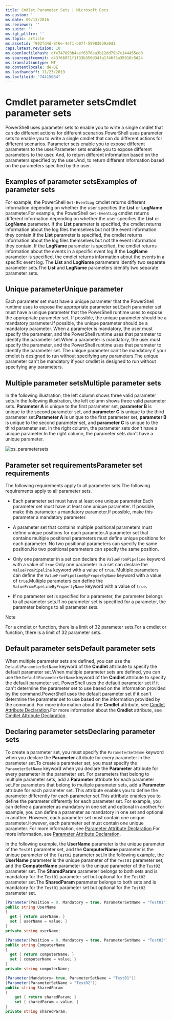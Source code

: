 ```yaml
---
title: Cmdlet Parameter Sets | Microsoft Docs
ms.custom: ''
ms.date: 09/13/2016
ms.reviewer: ''
ms.suite: ''
ms.tgt_pltfrm: ''
ms.topic: article
ms.assetid: f902fd4d-8f6e-4ef1-b07f-59983039a0d1
caps.latest.revision: 10
ms.openlocfilehash: dfe747893b4aef6376ea3b12dd79b7c144455ed0
ms.sourcegitcommit: d43f66071f1f33b350d34fa1f46f3a35910c5d24
ms.translationtype: MT
ms.contentlocale: de-DE
ms.lasthandoff: 11/23/2019
ms.locfileid: "74415684"
---
```

# <a name="cmdlet-parameter-sets"></a><span data-ttu-id="b53aa-102">Cmdlet parameter sets</span><span class="sxs-lookup"><span data-stu-id="b53aa-102">Cmdlet parameter sets</span></span>

<span data-ttu-id="b53aa-103">PowerShell uses parameter sets to enable you to write a single cmdlet that can do different actions for different scenarios.</span><span class="sxs-lookup"><span data-stu-id="b53aa-103">PowerShell uses parameter sets to enable you to write a single cmdlet that can do different actions for different scenarios.</span></span> <span data-ttu-id="b53aa-104">Parameter sets enable you to expose different parameters to the user.</span><span class="sxs-lookup"><span data-stu-id="b53aa-104">Parameter sets enable you to expose different parameters to the user.</span></span> <span data-ttu-id="b53aa-105">And, to return different information based on the parameters specified by the user.</span><span class="sxs-lookup"><span data-stu-id="b53aa-105">And, to return different information based on the parameters specified by the user.</span></span>

## <a name="examples-of-parameter-sets"></a><span data-ttu-id="b53aa-106">Examples of parameter sets</span><span class="sxs-lookup"><span data-stu-id="b53aa-106">Examples of parameter sets</span></span>

<span data-ttu-id="b53aa-107">For example, the PowerShell `Get-EventLog` cmdlet returns different information depending on whether the user specifies the **List** or **LogName** parameter.</span><span class="sxs-lookup"><span data-stu-id="b53aa-107">For example, the PowerShell `Get-EventLog` cmdlet returns different information depending on whether the user specifies the **List** or **LogName** parameter.</span></span> <span data-ttu-id="b53aa-108">If the **List** parameter is specified, the cmdlet returns information about the log files themselves but not the event information they contain.</span><span class="sxs-lookup"><span data-stu-id="b53aa-108">If the **List** parameter is specified, the cmdlet returns information about the log files themselves but not the event information they contain.</span></span> <span data-ttu-id="b53aa-109">If the **LogName** parameter is specified, the cmdlet returns information about the events in a specific event log.</span><span class="sxs-lookup"><span data-stu-id="b53aa-109">If the **LogName** parameter is specified, the cmdlet returns information about the events in a specific event log.</span></span> <span data-ttu-id="b53aa-110">The **List** and **LogName** parameters identify two separate parameter sets.</span><span class="sxs-lookup"><span data-stu-id="b53aa-110">The **List** and **LogName** parameters identify two separate parameter sets.</span></span>

## <a name="unique-parameter"></a><span data-ttu-id="b53aa-111">Unique parameter</span><span class="sxs-lookup"><span data-stu-id="b53aa-111">Unique parameter</span></span>

<span data-ttu-id="b53aa-112">Each parameter set must have a unique parameter that the PowerShell runtime uses to expose the appropriate parameter set.</span><span class="sxs-lookup"><span data-stu-id="b53aa-112">Each parameter set must have a unique parameter that the PowerShell runtime uses to expose the appropriate parameter set.</span></span> <span data-ttu-id="b53aa-113">If possible, the unique parameter should be a mandatory parameter.</span><span class="sxs-lookup"><span data-stu-id="b53aa-113">If possible, the unique parameter should be a mandatory parameter.</span></span> <span data-ttu-id="b53aa-114">When a parameter is mandatory, the user must specify the parameter, and the PowerShell runtime uses that parameter to identify the parameter set.</span><span class="sxs-lookup"><span data-stu-id="b53aa-114">When a parameter is mandatory, the user must specify the parameter, and the PowerShell runtime uses that parameter to identify the parameter set.</span></span> <span data-ttu-id="b53aa-115">The unique parameter can't be mandatory if your cmdlet is designed to run without specifying any parameters.</span><span class="sxs-lookup"><span data-stu-id="b53aa-115">The unique parameter can't be mandatory if your cmdlet is designed to run without specifying any parameters.</span></span>

## <a name="multiple-parameter-sets"></a><span data-ttu-id="b53aa-116">Multiple parameter sets</span><span class="sxs-lookup"><span data-stu-id="b53aa-116">Multiple parameter sets</span></span>

<span data-ttu-id="b53aa-117">In the following illustration, the left column shows three valid parameter sets.</span><span class="sxs-lookup"><span data-stu-id="b53aa-117">In the following illustration, the left column shows three valid parameter sets.</span></span> <span data-ttu-id="b53aa-118">**Parameter A** is unique to the first parameter set, **parameter B** is unique to the second parameter set, and **parameter C** is unique to the third parameter set.</span><span class="sxs-lookup"><span data-stu-id="b53aa-118">**Parameter A** is unique to the first parameter set, **parameter B** is unique to the second parameter set, and **parameter C** is unique to the third parameter set.</span></span> <span data-ttu-id="b53aa-119">In the right column, the parameter sets don't have a unique parameter.</span><span class="sxs-lookup"><span data-stu-id="b53aa-119">In the right column, the parameter sets don't have a unique parameter.</span></span>

![ps_parametersets](../media/ps-parametersets.gif)

## <a name="parameter-set-requirements"></a><span data-ttu-id="b53aa-121">Parameter set requirements</span><span class="sxs-lookup"><span data-stu-id="b53aa-121">Parameter set requirements</span></span>

<span data-ttu-id="b53aa-122">The following requirements apply to all parameter sets.</span><span class="sxs-lookup"><span data-stu-id="b53aa-122">The following requirements apply to all parameter sets.</span></span>

- <span data-ttu-id="b53aa-123">Each parameter set must have at least one unique parameter.</span><span class="sxs-lookup"><span data-stu-id="b53aa-123">Each parameter set must have at least one unique parameter.</span></span> <span data-ttu-id="b53aa-124">If possible, make this parameter a mandatory parameter.</span><span class="sxs-lookup"><span data-stu-id="b53aa-124">If possible, make this parameter a mandatory parameter.</span></span>

- <span data-ttu-id="b53aa-125">A parameter set that contains multiple positional parameters must define unique positions for each parameter.</span><span class="sxs-lookup"><span data-stu-id="b53aa-125">A parameter set that contains multiple positional parameters must define unique positions for each parameter.</span></span> <span data-ttu-id="b53aa-126">No two positional parameters can specify the same position.</span><span class="sxs-lookup"><span data-stu-id="b53aa-126">No two positional parameters can specify the same position.</span></span>

- <span data-ttu-id="b53aa-127">Only one parameter in a set can declare the `ValueFromPipeline` keyword with a value of `true`.</span><span class="sxs-lookup"><span data-stu-id="b53aa-127">Only one parameter in a set can declare the `ValueFromPipeline` keyword with a value of `true`.</span></span>
  <span data-ttu-id="b53aa-128">Multiple parameters can define the `ValueFromPipelineByPropertyName` keyword with a value of `true`.</span><span class="sxs-lookup"><span data-stu-id="b53aa-128">Multiple parameters can define the `ValueFromPipelineByPropertyName` keyword with a value of `true`.</span></span>

- <span data-ttu-id="b53aa-129">If no parameter set is specified for a parameter, the parameter belongs to all parameter sets.</span><span class="sxs-lookup"><span data-stu-id="b53aa-129">If no parameter set is specified for a parameter, the parameter belongs to all parameter sets.</span></span>

> [!NOTE]
> <span data-ttu-id="b53aa-130">For a cmdlet or function, there is a limit of 32 parameter sets.</span><span class="sxs-lookup"><span data-stu-id="b53aa-130">For a cmdlet or function, there is a limit of 32 parameter sets.</span></span>

## <a name="default-parameter-sets"></a><span data-ttu-id="b53aa-131">Default parameter sets</span><span class="sxs-lookup"><span data-stu-id="b53aa-131">Default parameter sets</span></span>

<span data-ttu-id="b53aa-132">When multiple parameter sets are defined, you can use the `DefaultParameterSetName` keyword of the **Cmdlet** attribute to specify the default parameter set.</span><span class="sxs-lookup"><span data-stu-id="b53aa-132">When multiple parameter sets are defined, you can use the `DefaultParameterSetName` keyword of the **Cmdlet** attribute to specify the default parameter set.</span></span> <span data-ttu-id="b53aa-133">PowerShell uses the default parameter set if it can't determine the parameter set to use based on the information provided by the command.</span><span class="sxs-lookup"><span data-stu-id="b53aa-133">PowerShell uses the default parameter set if it can't determine the parameter set to use based on the information provided by the command.</span></span> <span data-ttu-id="b53aa-134">For more information about the **Cmdlet** attribute, see [Cmdlet Attribute Declaration](./cmdlet-attribute-declaration.md).</span><span class="sxs-lookup"><span data-stu-id="b53aa-134">For more information about the **Cmdlet** attribute, see [Cmdlet Attribute Declaration](./cmdlet-attribute-declaration.md).</span></span>

## <a name="declaring-parameter-sets"></a><span data-ttu-id="b53aa-135">Declaring parameter sets</span><span class="sxs-lookup"><span data-stu-id="b53aa-135">Declaring parameter sets</span></span>

<span data-ttu-id="b53aa-136">To create a parameter set, you must specify the `ParameterSetName` keyword when you declare the **Parameter** attribute for every parameter in the parameter set.</span><span class="sxs-lookup"><span data-stu-id="b53aa-136">To create a parameter set, you must specify the `ParameterSetName` keyword when you declare the **Parameter** attribute for every parameter in the parameter set.</span></span> <span data-ttu-id="b53aa-137">For parameters that belong to multiple parameter sets, add a **Parameter** attribute for each parameter set.</span><span class="sxs-lookup"><span data-stu-id="b53aa-137">For parameters that belong to multiple parameter sets, add a **Parameter** attribute for each parameter set.</span></span> <span data-ttu-id="b53aa-138">This attribute enables you to define the parameter differently for each parameter set.</span><span class="sxs-lookup"><span data-stu-id="b53aa-138">This attribute enables you to define the parameter differently for each parameter set.</span></span> <span data-ttu-id="b53aa-139">For example, you can define a parameter as mandatory in one set and optional in another.</span><span class="sxs-lookup"><span data-stu-id="b53aa-139">For example, you can define a parameter as mandatory in one set and optional in another.</span></span> <span data-ttu-id="b53aa-140">However, each parameter set must contain one unique parameter.</span><span class="sxs-lookup"><span data-stu-id="b53aa-140">However, each parameter set must contain one unique parameter.</span></span> <span data-ttu-id="b53aa-141">For more information, see [Parameter Attribute Declaration](parameter-attribute-declaration.md).</span><span class="sxs-lookup"><span data-stu-id="b53aa-141">For more information, see [Parameter Attribute Declaration](parameter-attribute-declaration.md).</span></span>

<span data-ttu-id="b53aa-142">In the following example, the **UserName** parameter is the unique parameter of the `Test01` parameter set, and the **ComputerName** parameter is the unique parameter of the `Test02` parameter set.</span><span class="sxs-lookup"><span data-stu-id="b53aa-142">In the following example, the **UserName** parameter is the unique parameter of the `Test01` parameter set, and the **ComputerName** parameter is the unique parameter of the `Test02` parameter set.</span></span> <span data-ttu-id="b53aa-143">The **SharedParam** parameter belongs to both sets and is mandatory for the `Test01` parameter set but optional for the `Test02` parameter set.</span><span class="sxs-lookup"><span data-stu-id="b53aa-143">The **SharedParam** parameter belongs to both sets and is mandatory for the `Test01` parameter set but optional for the `Test02` parameter set.</span></span>

```csharp
[Parameter(Position = 0, Mandatory = true, ParameterSetName = "Test01")]
public string UserName
{
  get { return userName; }
  set { userName = value; }
}
private string userName;

[Parameter(Position = 0, Mandatory = true, ParameterSetName = "Test02")]
public string ComputerName
{
  get { return computerName; }
  set { computerName = value; }
}
private string computerName;

[Parameter(Mandatory= true, ParameterSetName = "Test01")]
[Parameter(ParameterSetName = "Test02")]
public string SharedParam
{
    get { return sharedParam; }
    set { sharedParam = value; }
}
private string sharedParam;
```
